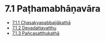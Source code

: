 # 7.1 Paṭhamabhāṇavāra

* [7.1.1 Chasakyapabbajjākathā](7.1/7.1.1.md)
* [7.1.2 Devadattavatthu](7.1/7.1.2.md)
* [7.1.3 Pañcasatthukathā](7.1/7.1.3.md)
